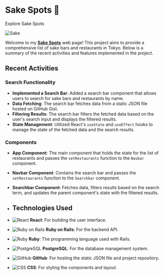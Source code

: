 # Sake Spots 🍶

Explore Sake Spots

![Sake](https://github.com/user-attachments/assets/4f7773f9-9cf3-4772-8910-8b93a0ee0896)

Welcome to my **[Sake Spots](https://alinumbercrunch.github.io/react-sake/)** web page! This project aims to provide a comprehensive list of sake bars and restaurants in Tokyo. Below is a summary of the recent activities and features implemented in the project.

## Recent Activities

### Search Functionality

- **Implemented a Search Bar**: Added a search bar component that allows users to search for sake bars and restaurants by name.
- **Data Fetching**: The search bar fetches data from a static JSON file hosted on GitHub Gist.
- **Filtering Results**: The search bar filters the fetched data based on the user's search input and displays the filtered results.
- **State Management**: Utilized React's `useState` and `useEffect` hooks to manage the state of the fetched data and the search results.

### Components

- **App Component**: The main component that holds the state for the list of restaurants and passes the `setRestaurants` function to the `Navbar` component.
- **Navbar Component**: Contains the search bar and passes the `setRestaurants` function to the `Searchbar` component.
- **Searchbar Component**: Fetches data, filters results based on the search term, and updates the parent component's state with the filtered results.

- ## Technologies Used

- ![React](https://img.shields.io/badge/-React-61DAFB?logo=react&logoColor=white&style=flat-square) **React**: For building the user interface.
- ![Ruby on Rails](https://img.shields.io/badge/-Ruby%20on%20Rails-CC0000?logo=ruby-on-rails&logoColor=white&style=flat-square) **Ruby on Rails**: For the backend API.
- ![Ruby](https://img.shields.io/badge/-Ruby-CC342D?logo=ruby&logoColor=white&style=flat-square) **Ruby**: The programming language used with Rails.
- ![PostgreSQL](https://img.shields.io/badge/-PostgreSQL-336791?logo=postgresql&logoColor=white&style=flat-square) **PostgreSQL**: For the database management system.
- ![GitHub](https://img.shields.io/badge/-GitHub-181717?logo=github&logoColor=white&style=flat-square) **GitHub**: For hosting the static JSON file and project repository.
- ![CSS](https://img.shields.io/badge/-CSS-1572B6?logo=css3&logoColor=white&style=flat-square) **CSS**: For styling the components and layout.
